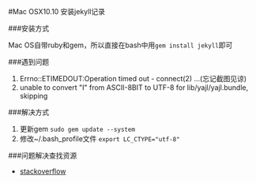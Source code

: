 #Mac OSX10.10 安装jekyll记录

###安装方式

Mac OS自带ruby和gem，所以直接在bash中用`gem install jekyll`即可

###遇到问题

1. Errno::ETIMEDOUT:Operation timed out - connect(2) ...(忘记截图见谅)
2. unable to convert "I" from ASCII-8BIT to UTF-8 for lib/yajl/yajl.bundle, skipping

###解决方式

1. 更新gem `sudo gem update --system`
2. 修改~/.bash_profile文件 `export LC_CTYPE="utf-8"`

###问题解决查找资源

* [stackoverflow](www.stackoverflow.com)


